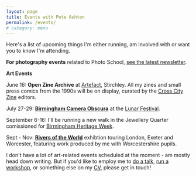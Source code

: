 ```yaml
---
layout: page
title: Events with Pete Ashton
permalink: /events/
# category: menu
---
```


Here's a list of upcoming things I'm either running, am involved with or want you to know I'm attending.

**For photography events** related to Photo School, [see the latest newsletter](https://us2.campaign-archive.com/home/?u=7831fcef470b0e8f86ec0af40&id=9a536a32c0).

**Art Events**

June 16: **Open Zine Archive** at [Artefact](http://artefactstirchley.co.uk), Stirchley. All my zines and small press comics from the 1990s will be on display, curated by the [Cross City Zine](https://crosscityzine.wordpress.com) editors.

July 27-29: [**Birmingham Camera Obscura**](http://bhamobscura.com) at the [Lunar Festival](http://lunarfestival.co.uk).

September 6-16: I'll be running a new walk in the Jewellery Quarter comissioned for [Birmingham Heritage Week](http://birminghamheritageweek.co.uk).

Sept - Nov: [**Rivers of the World**](http://riversoftheworld.org) exhibtion touring London, Exeter and Worcester, featuring work produced by me with Worcestershire pupils. 

I don't have a lot of art-related events scheduled at the moment - am mostly head down writing. But if you'd like to employ me to [do a talk](http://peteashton.com/talks/), [run a workshop](http://peteashton.com/workshops/), or something else on my [CV](http://art.peteashton.com/cv/), please get in touch! 